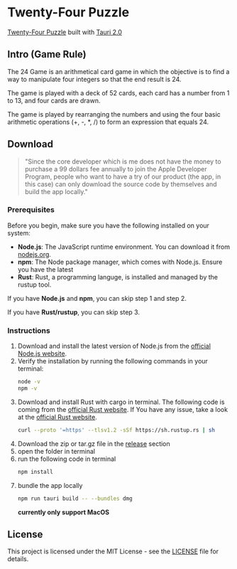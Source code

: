 # Twenty-Four Puzzle

[Twenty-Four Puzzle](https://en.wikipedia.org/wiki/24_(puzzle)) built with [Tauri 2.0](https://tauri.app/)

## Intro (Game Rule)
The 24 Game is an arithmetical card game in which the objective is to find a way to manipulate four integers so that the end result is 24.

The game is played with a deck of 52 cards, each card has a number from 1 to 13, and four cards are drawn.

The game is played by rearranging the numbers and using the four basic arithmetic operations (+, -, *, /) to form an expression that equals 24.

## Download
> "Since the core developer which is me does not have the money to purchase a 99 dollars fee annually to join the Apple Developer Program, people who want to have a try of our product (the app, in this case) can only download the source code by themselves and build the app locally."

### Prerequisites

Before you begin, make sure you have the following installed on your system:

- **Node.js**: The JavaScript runtime environment. You can download it from [nodejs.org](https://nodejs.org/).
- **npm**: The Node package manager, which comes with Node.js. Ensure you have the latest
- **Rust**: Rust, a programming languge, is installed and managed by the rustup tool.

If you have **Node.js** and **npm**, you can skip step 1 and step 2.

If you have **Rust/rustup**, you can skip step 3.

### Instructions

1. Download and install the latest version of Node.js from the [official Node.js website](https://nodejs.org/).
2. Verify the installation by running the following commands in your terminal:
   ```sh
   node -v
   npm -v
   ```
3. Download and install Rust with cargo in terminal. The following code is coming from the [official Rust website](https://www.rust-lang.org/tools/install). If You have any issue, take a look at the [official Rust website](https://www.rust-lang.org/tools/install).
   ```sh
   curl --proto '=https' --tlsv1.2 -sSf https://sh.rustup.rs | sh
   ```
4. Download the zip or tar.gz file in the [release](https://github.com/HelloWorld-er/Twenty-Four-Puzzle/releases) section
5. open the folder in terminal
6. run the following code in terminal
   ```sh
   npm install
   ```
7. bundle the app locally
   ```sh
   npm run tauri build -- --bundles dmg
   ```
   **currently only support MacOS**
  


## License
This project is licensed under the MIT License - see the [LICENSE](./LICENSE) file for details.
